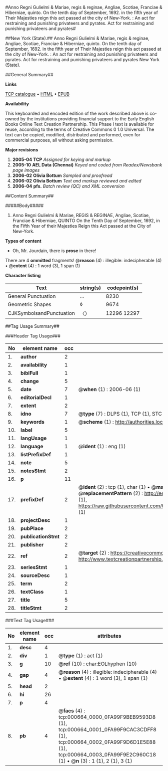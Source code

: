#Anno Regni Gulielmi & Mariae, regis & reginae, Angliae, Scotiae, Franciae & Hiberniae, quinto. On the tenth day of September, 1692. in the fifth year of Their Majesties reign this act passed at the city of New-York. : An act for restraining and punishing privateers and pyrates. Act for restraining and punishing privateers and pyrates#

##New York (State).##
Anno Regni Gulielmi & Mariae, regis & reginae, Angliae, Scotiae, Franciae & Hiberniae, quinto. On the tenth day of September, 1692. in the fifth year of Their Majesties reign this act passed at the city of New-York. : An act for restraining and punishing privateers and pyrates.
Act for restraining and punishing privateers and pyrates
New York (State).

##General Summary##

**Links**

[TCP catalogue](http://www.ota.ox.ac.uk/tcp/)  • 
[HTML](http://tei.it.ox.ac.uk/tcp/Texts-HTML/free/N00/N00536.html)  • 
[EPUB](http://tei.it.ox.ac.uk/tcp/Texts-EPUB/free/N00/N00536.epub)

**Availability**

This keyboarded and encoded edition of the
	       work described above is co-owned by the institutions
	       providing financial support to the Early English Books
	       Online Text Creation Partnership. This Phase I text is
	       available for reuse, according to the terms of Creative
	       Commons 0 1.0 Universal. The text can be copied,
	       modified, distributed and performed, even for
	       commercial purposes, all without asking permission.

**Major revisions**

1. __2005-04__ __TCP__ *Assigned for keying and markup*
1. __2005-10__ __AEL Data (Chennai)__ *Keyed and coded from Readex/Newsbank page images*
1. __2006-02__ __Olivia Bottum__ *Sampled and proofread*
1. __2006-02__ __Olivia Bottum__ *Text and markup reviewed and edited*
1. __2006-04__ __pfs.__ *Batch review (QC) and XML conversion*

##Content Summary##

#####Body#####

1. Anno Regni Gulielmi & Mariae, REGIS & REGINAE, Angliae, Scotiae, Franciae & Hiberniae, QUINTO On the Tenth Day of September, 1692, in the Fifth Year of their Majesties Reign this Act passed at the City of New-York.

**Types of content**

  * Oh, Mr. Jourdain, there is **prose** in there!

There are 4 **ommitted** fragments! 
 @__reason__ (4) : illegible: indecipherable (4)  •  @__extent__ (4) : 1 word (3), 1 span (1)

**Character listing**


|Text|string(s)|codepoint(s)|
|---|---|---|
|General Punctuation|…|8230|
|Geometric Shapes|◊|9674|
|CJKSymbolsandPunctuation|〈〉|12296 12297|

##Tag Usage Summary##

###Header Tag Usage###

|No|element name|occ|attributes|
|---|---|---|---|
|1.|__author__|2||
|2.|__availability__|1||
|3.|__biblFull__|1||
|4.|__change__|5||
|5.|__date__|7| @__when__ (1) : 2006-06 (1)|
|6.|__editorialDecl__|1||
|7.|__extent__|2||
|8.|__idno__|7| @__type__ (7) : DLPS (1), TCP (1), STC (2), NOTIS (1), IMAGE-SET (1), EVANS-CITATION (1)|
|9.|__keywords__|1| @__scheme__ (1) : http://authorities.loc.gov/ (1)|
|10.|__label__|5||
|11.|__langUsage__|1||
|12.|__language__|1| @__ident__ (1) : eng (1)|
|13.|__listPrefixDef__|1||
|14.|__note__|5||
|15.|__notesStmt__|2||
|16.|__p__|11||
|17.|__prefixDef__|2| @__ident__ (2) : tcp (1), char (1)  •  @__matchPattern__ (2) : ([0-9\-]+):([0-9IVX]+) (1), (.+) (1)  •  @__replacementPattern__ (2) : http://eebo.chadwyck.com/downloadtiff?vid=$1&page=$2 (1), https://raw.githubusercontent.com/textcreationpartnership/Texts/master/tcpchars.xml#$1 (1)|
|18.|__projectDesc__|1||
|19.|__pubPlace__|2||
|20.|__publicationStmt__|2||
|21.|__publisher__|2||
|22.|__ref__|2| @__target__ (2) : https://creativecommons.org/publicdomain/zero/1.0/ (1), http://www.textcreationpartnership.org/docs/. (1)|
|23.|__seriesStmt__|1||
|24.|__sourceDesc__|1||
|25.|__term__|2||
|26.|__textClass__|1||
|27.|__title__|5||
|28.|__titleStmt__|2||


###Text Tag Usage###

|No|element name|occ|attributes|
|---|---|---|---|
|1.|__desc__|4||
|2.|__div__|1| @__type__ (1) : act (1)|
|3.|__g__|10| @__ref__ (10) : char:EOLhyphen (10)|
|4.|__gap__|4| @__reason__ (4) : illegible: indecipherable (4)  •  @__extent__ (4) : 1 word (3), 1 span (1)|
|5.|__head__|2||
|6.|__hi__|26||
|7.|__p__|4||
|8.|__pb__|4| @__facs__ (4) : tcp:000664_0000_0FA99F9BEB9593D8 (1), tcp:000664_0001_0FA99F9CAC3CDFF8 (1), tcp:000664_0002_0FA99F9D6D1E5E88 (1), tcp:000664_0003_0FA99F9E2C960C18 (1)  •  @__n__ (3) : 1 (1), 2 (1), 3 (1)|
